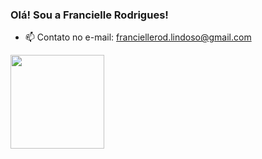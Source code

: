 ### Olá! Sou a Francielle Rodrigues!
<!--
- 🔭 I’m currently working on ... -->
- 📫 Contato no e-mail: franciellerod.lindoso@gmail.com

<div>
     <a href="https://github.com/franciellerl">
     <img height="150cm" src="https://github-readme-stats.vercel.app/api/top-langs/?username=franciellerl&layout=compact&lang_count=16&&theme=merko"/>
</div> 
